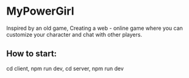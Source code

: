 
# MyPowerGirl
Inspired by an old game, Creating a web - online game where you can customize your character and chat with other players. 


 ## How to start: 

 cd client, npm run dev, 
 cd server, npm run dev

